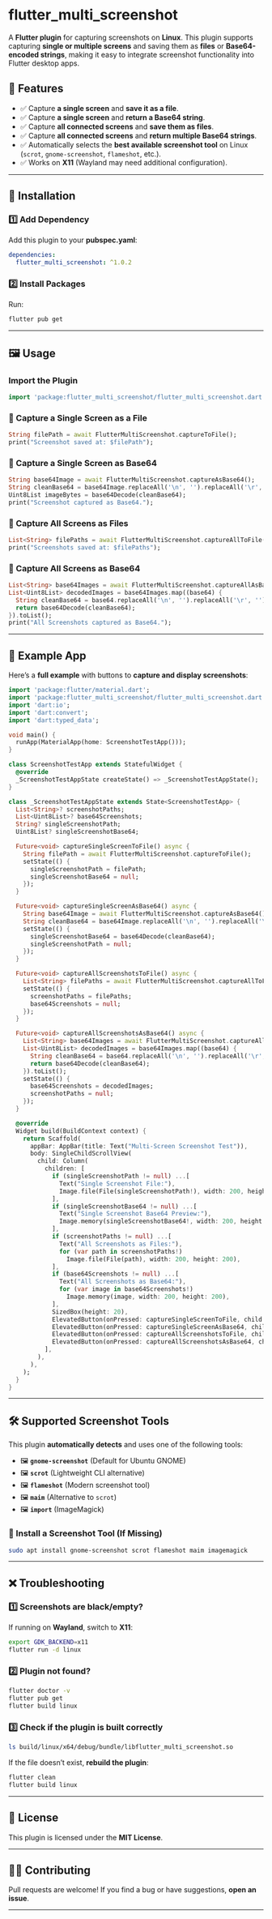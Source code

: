 # **flutter_multi_screenshot**
A **Flutter plugin** for capturing screenshots on **Linux**. This plugin supports capturing **single or multiple screens** and saving them as **files** or **Base64-encoded strings**, making it easy to integrate screenshot functionality into Flutter desktop apps.

## **📌 Features**
- ✅ Capture **a single screen** and **save it as a file**.
- ✅ Capture **a single screen** and **return a Base64 string**.
- ✅ Capture **all connected screens** and **save them as files**.
- ✅ Capture **all connected screens** and **return multiple Base64 strings**.
- ✅ Automatically selects the **best available screenshot tool** on Linux (`scrot`, `gnome-screenshot`, `flameshot`, etc.).
- ✅ Works on **X11** (Wayland may need additional configuration).

---

## **🚀 Installation**
### **1️⃣ Add Dependency**
Add this plugin to your **pubspec.yaml**:
```yaml
dependencies:
  flutter_multi_screenshot: ^1.0.2
```

### **2️⃣ Install Packages**
Run:
```sh
flutter pub get
```

---

## **🖼️ Usage**
### **Import the Plugin**
```dart
import 'package:flutter_multi_screenshot/flutter_multi_screenshot.dart';
```

### **📸 Capture a Single Screen as a File**
```dart
String filePath = await FlutterMultiScreenshot.captureToFile();
print("Screenshot saved at: $filePath");
```

### **📸 Capture a Single Screen as Base64**
```dart
String base64Image = await FlutterMultiScreenshot.captureAsBase64();
String cleanBase64 = base64Image.replaceAll('\n', '').replaceAll('\r', '');
Uint8List imageBytes = base64Decode(cleanBase64);
print("Screenshot captured as Base64.");
```

### **📸 Capture All Screens as Files**
```dart
List<String> filePaths = await FlutterMultiScreenshot.captureAllToFile();
print("Screenshots saved at: $filePaths");
```

### **📸 Capture All Screens as Base64**
```dart
List<String> base64Images = await FlutterMultiScreenshot.captureAllAsBase64();
List<Uint8List> decodedImages = base64Images.map((base64) {
  String cleanBase64 = base64.replaceAll('\n', '').replaceAll('\r', '');
  return base64Decode(cleanBase64);
}).toList();
print("All Screenshots captured as Base64.");
```

---

## **🎯 Example App**
Here’s a **full example** with buttons to **capture and display screenshots**:

```dart
import 'package:flutter/material.dart';
import 'package:flutter_multi_screenshot/flutter_multi_screenshot.dart';
import 'dart:io';
import 'dart:convert';
import 'dart:typed_data';

void main() {
  runApp(MaterialApp(home: ScreenshotTestApp()));
}

class ScreenshotTestApp extends StatefulWidget {
  @override
  _ScreenshotTestAppState createState() => _ScreenshotTestAppState();
}

class _ScreenshotTestAppState extends State<ScreenshotTestApp> {
  List<String>? screenshotPaths;
  List<Uint8List>? base64Screenshots;
  String? singleScreenshotPath;
  Uint8List? singleScreenshotBase64;

  Future<void> captureSingleScreenToFile() async {
    String filePath = await FlutterMultiScreenshot.captureToFile();
    setState(() {
      singleScreenshotPath = filePath;
      singleScreenshotBase64 = null;
    });
  }

  Future<void> captureSingleScreenAsBase64() async {
    String base64Image = await FlutterMultiScreenshot.captureAsBase64();
    String cleanBase64 = base64Image.replaceAll('\n', '').replaceAll('\r', '');
    setState(() {
      singleScreenshotBase64 = base64Decode(cleanBase64);
      singleScreenshotPath = null;
    });
  }

  Future<void> captureAllScreenshotsToFile() async {
    List<String> filePaths = await FlutterMultiScreenshot.captureAllToFile();
    setState(() {
      screenshotPaths = filePaths;
      base64Screenshots = null;
    });
  }

  Future<void> captureAllScreenshotsAsBase64() async {
    List<String> base64Images = await FlutterMultiScreenshot.captureAllAsBase64();
    List<Uint8List> decodedImages = base64Images.map((base64) {
      String cleanBase64 = base64.replaceAll('\n', '').replaceAll('\r', '');
      return base64Decode(cleanBase64);
    }).toList();
    setState(() {
      base64Screenshots = decodedImages;
      screenshotPaths = null;
    });
  }

  @override
  Widget build(BuildContext context) {
    return Scaffold(
      appBar: AppBar(title: Text("Multi-Screen Screenshot Test")),
      body: SingleChildScrollView(
        child: Column(
          children: [
            if (singleScreenshotPath != null) ...[
              Text("Single Screenshot File:"),
              Image.file(File(singleScreenshotPath!), width: 200, height: 200),
            ],
            if (singleScreenshotBase64 != null) ...[
              Text("Single Screenshot Base64 Preview:"),
              Image.memory(singleScreenshotBase64!, width: 200, height: 200),
            ],
            if (screenshotPaths != null) ...[
              Text("All Screenshots as Files:"),
              for (var path in screenshotPaths!)
                Image.file(File(path), width: 200, height: 200),
            ],
            if (base64Screenshots != null) ...[
              Text("All Screenshots as Base64:"),
              for (var image in base64Screenshots!)
                Image.memory(image, width: 200, height: 200),
            ],
            SizedBox(height: 20),
            ElevatedButton(onPressed: captureSingleScreenToFile, child: Text("Capture Single Screen (File)")),
            ElevatedButton(onPressed: captureSingleScreenAsBase64, child: Text("Capture Single Screen (Base64)")),
            ElevatedButton(onPressed: captureAllScreenshotsToFile, child: Text("Capture All Screens (Files)")),
            ElevatedButton(onPressed: captureAllScreenshotsAsBase64, child: Text("Capture All Screens (Base64)")),
          ],
        ),
      ),
    );
  }
}
```

---

## **🛠️ Supported Screenshot Tools**
This plugin **automatically detects** and uses one of the following tools:
- 🖼 **`gnome-screenshot`** (Default for Ubuntu GNOME)
- 🖼 **`scrot`** (Lightweight CLI alternative)
- 🖼 **`flameshot`** (Modern screenshot tool)
- 🖼 **`maim`** (Alternative to `scrot`)
- 🖼 **`import`** (ImageMagick)

### **📌 Install a Screenshot Tool (If Missing)**
```sh
sudo apt install gnome-screenshot scrot flameshot maim imagemagick
```

---

## **❌ Troubleshooting**
### **1️⃣ Screenshots are black/empty?**
If running on **Wayland**, switch to **X11**:
```sh
export GDK_BACKEND=x11
flutter run -d linux
```

### **2️⃣ Plugin not found?**
```sh
flutter doctor -v
flutter pub get
flutter build linux
```

### **3️⃣ Check if the plugin is built correctly**
```sh
ls build/linux/x64/debug/bundle/libflutter_multi_screenshot.so
```
If the file doesn’t exist, **rebuild the plugin**:
```sh
flutter clean
flutter build linux
```

---

## **📄 License**
This plugin is licensed under the **MIT License**.

---

## **👨‍💻 Contributing**
Pull requests are welcome! If you find a bug or have suggestions, **open an issue**.

---
